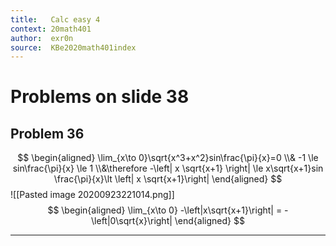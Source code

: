 ```yaml
---
title:   Calc easy 4
context: 20math401
author:  exr0n
source:  KBe2020math401index
---
```


# Problems on slide 38
## Problem 36
$$
\begin{aligned}
\lim_{x\to 0}\sqrt{x^3+x^2}sin\frac{\pi}{x}=0
\\& -1 \le sin\frac{\pi}{x} \le 1 \\&\therefore -\left| x \sqrt{x+1} \right| \le x\sqrt{x+1}sin \frac{\pi}{x}\lt \left| x \sqrt{x+1}\right|
\end{aligned}
$$
![[Pasted image 20200923221014.png]]
$$
\begin{aligned}
\lim_{x\to 0} -\left|x\sqrt{x+1}\right| = -\left|0\sqrt{x}\right|
\end{aligned}
$$

---
